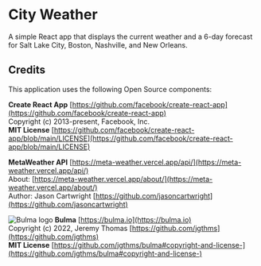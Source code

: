 # City Weather

A simple React app that displays the current weather and a 6-day forecast for Salt Lake City, Boston, Nashville, and New Orleans.

## Credits

This application uses the following Open Source components:

__Create React App__ [https://github.com/facebook/create-react-app](https://github.com/facebook/create-react-app)  
Copyright (c) 2013-present, Facebook, Inc.  
__MIT License__ [https://github.com/facebook/create-react-app/blob/main/LICENSE](https://github.com/facebook/create-react-app/blob/main/LICENSE)  

__MetaWeather API__ [https://meta-weather.vercel.app/api/](https://meta-weather.vercel.app/api/)  
About: [https://meta-weather.vercel.app/about/](https://meta-weather.vercel.app/about/)  
Author: Jason Cartwright [https://github.com/jasoncartwright](https://github.com/jasoncartwright)  

![Bulma logo](https://bulma.io/favicons/favicon-16x16.png "Bulma logo") __Bulma__ [https://bulma.io](https://bulma.io)  
Copyright (c) 2022, Jeremy Thomas [https://github.com/jgthms](https://github.com/jgthms)  
__MIT License__ [https://github.com/jgthms/bulma#copyright-and-license-](https://github.com/jgthms/bulma#copyright-and-license-)  